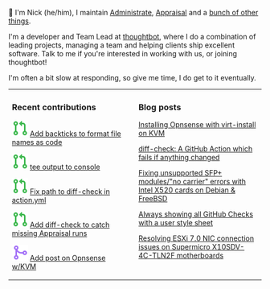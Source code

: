 👋 I'm Nick (he/him), I maintain [Administrate][1], [Appraisal][2] and a [bunch
of other things][3].

I'm a developer and Team Lead at [thoughtbot][4], where I do a combination of
leading projects, managing a team and helping clients ship excellent software.
Talk to me if you're interested in working with us, or joining thoughtbot!

I'm often a bit slow at responding, so give me time, I do get to it eventually.

<table><tr><td valign="top" width="50%">

### Recent contributions

<!-- contributions starts -->
![](icons/pull_request_open.svg) [Add backticks to format file names as code](https://github.com/nickcharlton/diff-check/pull/7)

![](icons/pull_request_open.svg) [tee output to console](https://github.com/nickcharlton/diff-check/pull/6)

![](icons/pull_request_open.svg) [Fix path to diff-check in action.yml](https://github.com/nickcharlton/diff-check/pull/5)

![](icons/pull_request_open.svg) [Add diff-check to catch missing Appraisal runs](https://github.com/thoughtbot/administrate/pull/2609)

![](icons/pull_request_merged.svg) [Add post on Opnsense w/KVM](https://github.com/nickcharlton/site/pull/115)

<!-- contributions ends -->
</td><td valign="top" width="50%">

### Blog posts

<!-- blog starts -->
[Installing Opnsense with virt-install on KVM](https://nickcharlton.net/posts/installing-opnsense-virt-install-kvm-serial.html)

[diff-check: A GitHub Action which fails if anything changed](https://nickcharlton.net/posts/diff-check-github-action.html)

[Fixing unsupported SFP+ modules/"no carrier" errors with Intel X520 cards on Debian & FreeBSD](https://nickcharlton.net/posts/unsupported-sfp-modules-intel-x520-debian-freebsd.html)

[Always showing all GitHub Checks with a user style sheet](https://nickcharlton.net/posts/github-checks-stylesheet.html)

[Resolving ESXi 7.0 NIC connection issues on Supermicro X10SDV-4C-TLN2F motherboards](https://nickcharlton.net/posts/resolving-esxi-7-nic-connection-issues-on-supermicro-x10sdv-4c-tln2f-motherboards.html)

<!-- blog ends -->
</td></tr></table>

[1]: https://github.com/thoughtbot/administrate
[2]: https://github.com/thoughtbot/appraisal
[3]: https://github.com/nickcharlton?tab=repositories
[4]: https://thoughtbot.com

